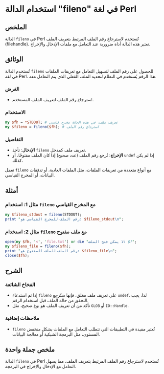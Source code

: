 <!--
Meta Description: # استخدام الدالة "fileno" في لغة Perl ## الملخص الدالة `fileno` في Perl تُستخدم لاسترجاع رقم الملف المرتبط بتعريف الملف (filehandle). تعتبر هذه الدالة...
Meta Keywords: الملف, fileno, رقم, perl, الدالة
-->

# استخدام الدالة "fileno" في لغة Perl

## الملخص
الدالة `fileno` في Perl تُستخدم لاسترجاع رقم الملف المرتبط بتعريف الملف (filehandle). تعتبر هذه الدالة أداة ضرورية عند التعامل مع ملفات الإدخال والإخراج.

## الوثائق
تُستخدم الدالة `fileno` للحصول على رقم الملف لتسهيل التعامل مع تعريفات الملفات في لغة Perl. هذا الرقم يُستخدم في النظام لتحديد الملف الفعلي الذي يتم التعامل معه. 

### الغرض
- استرجاع رقم الملف لتعريف الملف المستخدم.
  
### الاستخدام
```perl
my $fh = *STDOUT; # تعريف ملف، في هذه الحالة مخرج قياسي
my $fileno = fileno($fh); # استرجاع رقم الملف
```

### التفاصيل
- **الإدخال**: تأخذ `fileno` تعريف ملف كمدخل.
- **الإخراج**: تُرجع رقم الملف (عدد صحيح) إذا كان الملف مفتوحًا، أو `undef` إذا لم يكن كذلك.

تعمل `fileno` مع أنواع متعددة من تعريفات الملفات، مثل الملفات العادية، أو تدفقات البيانات، أو المخرج القياسي.

## أمثلة
### مثال 1: استخدام `fileno` مع المخرج القياسي
```perl
my $fileno_stdout = fileno(STDOUT);
print "رقم الملف للمخرج القياسي هو: $fileno_stdout\n";
```

### مثال 2: استخدام `fileno` مع ملف مفتوح
```perl
open(my $fh, '<', 'file.txt') or die "لا يمكن فتح الملف: $!";
my $fileno_file = fileno($fh);
print "رقم الملف للملف المفتوح هو: $fileno_file\n";
close($fh);
```

## الشرح
### الفخاخ الشائعة
- إذا تم استدعاء `fileno` على تعريف ملف مغلق، فإنها ستُرجع `undef`. لذا، يجب التحقق من حالة الملف قبل استخدام الرقم.
- تأكد من أن تعريف الملف هو نوع صحيح، مثل `GLOB` أو `IO::Handle`.

### ملاحظات إضافية
- `fileno` تُعتبر مفيدة في التطبيقات التي تتطلب التعامل مع الملفات بشكل منخفض المستوى، مثل البرمجة الشبكية أو معالجة البيانات.

## ملخص جملة واحدة
الدالة `fileno` في Perl تُستخدم لاسترجاع رقم الملف المرتبط بتعريف الملف، مما يسهل التعامل مع الإدخال والإخراج في البرمجة.